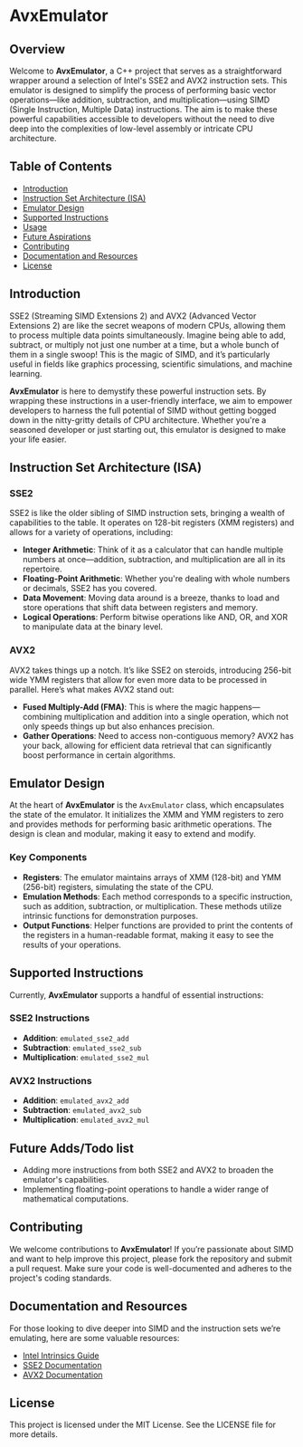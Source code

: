 # AvxEmulator

## Overview

Welcome to **AvxEmulator**, a C++ project that serves as a straightforward wrapper around a selection of Intel's SSE2 and AVX2 instruction sets. This emulator is designed to simplify the process of performing basic vector operations—like addition, subtraction, and multiplication—using SIMD (Single Instruction, Multiple Data) instructions. The aim is to make these powerful capabilities accessible to developers without the need to dive deep into the complexities of low-level assembly or intricate CPU architecture.

## Table of Contents

- [Introduction](#introduction)
- [Instruction Set Architecture (ISA)](#instruction-set-architecture-isa)
- [Emulator Design](#emulator-design)
- [Supported Instructions](#supported-instructions)
- [Usage](#usage)
- [Future Aspirations](#future-aspirations)
- [Contributing](#contributing)
- [Documentation and Resources](#documentation-and-resources)
- [License](#license)

## Introduction

SSE2 (Streaming SIMD Extensions 2) and AVX2 (Advanced Vector Extensions 2) are like the secret weapons of modern CPUs, allowing them to process multiple data points simultaneously. Imagine being able to add, subtract, or multiply not just one number at a time, but a whole bunch of them in a single swoop! This is the magic of SIMD, and it’s particularly useful in fields like graphics processing, scientific simulations, and machine learning.

**AvxEmulator** is here to demystify these powerful instruction sets. By wrapping these instructions in a user-friendly interface, we aim to empower developers to harness the full potential of SIMD without getting bogged down in the nitty-gritty details of CPU architecture. Whether you're a seasoned developer or just starting out, this emulator is designed to make your life easier.

## Instruction Set Architecture (ISA)

### SSE2

SSE2 is like the older sibling of SIMD instruction sets, bringing a wealth of capabilities to the table. It operates on 128-bit registers (XMM registers) and allows for a variety of operations, including:

- **Integer Arithmetic**: Think of it as a calculator that can handle multiple numbers at once—addition, subtraction, and multiplication are all in its repertoire.
- **Floating-Point Arithmetic**: Whether you're dealing with whole numbers or decimals, SSE2 has you covered.
- **Data Movement**: Moving data around is a breeze, thanks to load and store operations that shift data between registers and memory.
- **Logical Operations**: Perform bitwise operations like AND, OR, and XOR to manipulate data at the binary level.

### AVX2

AVX2 takes things up a notch. It’s like SSE2 on steroids, introducing 256-bit wide YMM registers that allow for even more data to be processed in parallel. Here’s what makes AVX2 stand out:

- **Fused Multiply-Add (FMA)**: This is where the magic happens—combining multiplication and addition into a single operation, which not only speeds things up but also enhances precision.
- **Gather Operations**: Need to access non-contiguous memory? AVX2 has your back, allowing for efficient data retrieval that can significantly boost performance in certain algorithms.

## Emulator Design

At the heart of **AvxEmulator** is the `AvxEmulator` class, which encapsulates the state of the emulator. It initializes the XMM and YMM registers to zero and provides methods for performing basic arithmetic operations. The design is clean and modular, making it easy to extend and modify.

### Key Components

- **Registers**: The emulator maintains arrays of XMM (128-bit) and YMM (256-bit) registers, simulating the state of the CPU.
- **Emulation Methods**: Each method corresponds to a specific instruction, such as addition, subtraction, or multiplication. These methods utilize intrinsic functions for demonstration purposes.
- **Output Functions**: Helper functions are provided to print the contents of the registers in a human-readable format, making it easy to see the results of your operations.

## Supported Instructions

Currently, **AvxEmulator** supports a handful of essential instructions:

### SSE2 Instructions

- **Addition**: `emulated_sse2_add`
- **Subtraction**: `emulated_sse2_sub`
- **Multiplication**: `emulated_sse2_mul`

### AVX2 Instructions

- **Addition**: `emulated_avx2_add`
- **Subtraction**: `emulated_avx2_sub`
- **Multiplication**: `emulated_avx2_mul`

## Future Adds/Todo list

- Adding more instructions from both SSE2 and AVX2 to broaden the emulator's capabilities.
- Implementing floating-point operations to handle a wider range of mathematical computations.

## Contributing

We welcome contributions to **AvxEmulator**! If you’re passionate about SIMD and want to help improve this project, please fork the repository and submit a pull request. Make sure your code is well-documented and adheres to the project's coding standards.

## Documentation and Resources

For those looking to dive deeper into SIMD and the instruction sets we’re emulating, here are some valuable resources:

- [Intel Intrinsics Guide](https://software.intel.com/sites/landingpage/IntrinsicsGuide/)
- [SSE2 Documentation](https://en.wikipedia.org/wiki/SSE2)
- [AVX2 Documentation](https://en.wikipedia.org/wiki/Advanced_Vector_Extensions#AVX2)

## License

This project is licensed under the MIT License. See the LICENSE file for more details.
